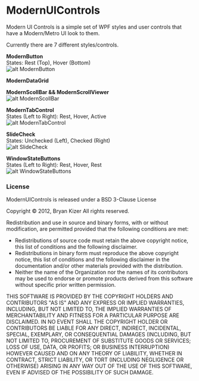 # ModernUIControls
Modern UI Controls is a simple set of WPF styles and user controls that have a Modern/Metro UI look to them.

Currently there are 7 different styles/controls.

**ModernButton**  
States: Rest (Top), Hover (Bottom)  
![alt ModernButton](http://bryanckizer.com/gitimg/button.png)

**ModernDataGrid**  

**ModernScollBar && ModernScrollViewer**  
![alt ModernScollBar](http://bryanckizer.com/gitimg/scroll-bar.png)

**ModernTabControl**  
States (Left to Right): Rest, Hover, Active  
![alt ModernTabControl](http://bryanckizer.com/gitimg/tab-control.png)

**SlideCheck**  
States: Unchecked (Left), Checked (Right)  
![alt SlideCheck](http://bryanckizer.com/gitimg/check-sliders.png)

**WindowStateButtons**  
States (Left to Right): Rest, Hover, Rest  
![alt WindowStateButtons](http://bryanckizer.com/gitimg/win-state-btns.png)  

### License
ModernUIControls is released under a BSD 3-Clause License

Copyright &copy; 2012, Bryan Kizer
All rights reserved. 

Redistribution and use in source and binary forms, with or without 
modification, are permitted provided that the following conditions are 
met: 

* Redistributions of source code must retain the above copyright notice, 
  this list of conditions and the following disclaimer.
* Redistributions in binary form must reproduce the above copyright notice,
  this list of conditions and the following disclaimer in the documentation
  and/or other materials provided with the distribution.
* Neither the name of the Organization nor the names of its contributors 
  may be used to endorse or promote products derived from this software 
  without specific prior written permission. 
  
THIS SOFTWARE IS PROVIDED BY THE COPYRIGHT HOLDERS AND CONTRIBUTORS "AS 
IS" AND ANY EXPRESS OR IMPLIED WARRANTIES, INCLUDING, BUT NOT LIMITED 
TO, THE IMPLIED WARRANTIES OF MERCHANTABILITY AND FITNESS FOR A 
PARTICULAR PURPOSE ARE DISCLAIMED. IN NO EVENT SHALL THE COPYRIGHT 
HOLDER OR CONTRIBUTORS BE LIABLE FOR ANY DIRECT, INDIRECT, INCIDENTAL, 
SPECIAL, EXEMPLARY, OR CONSEQUENTIAL DAMAGES (INCLUDING, BUT NOT LIMITED 
TO, PROCUREMENT OF SUBSTITUTE GOODS OR SERVICES; LOSS OF USE, DATA, OR 
PROFITS; OR BUSINESS INTERRUPTION) HOWEVER CAUSED AND ON ANY THEORY OF 
LIABILITY, WHETHER IN CONTRACT, STRICT LIABILITY, OR TORT (INCLUDING 
NEGLIGENCE OR OTHERWISE) ARISING IN ANY WAY OUT OF THE USE OF THIS 
SOFTWARE, EVEN IF ADVISED OF THE POSSIBILITY OF SUCH DAMAGE. 
